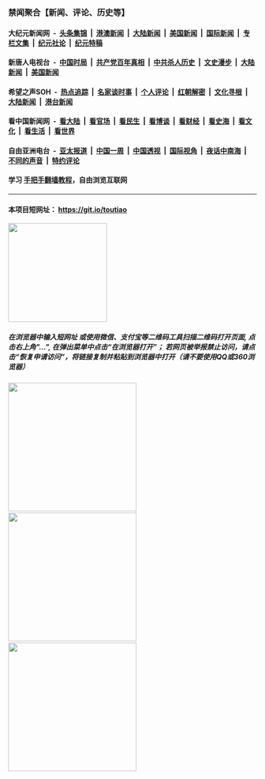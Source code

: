 ### 禁闻聚合【新闻、评论、历史等】

#### 大纪元新闻网 &nbsp;-&nbsp; [头条集锦](indexes/E头条集锦.md?t=02140011) &nbsp;|&nbsp; [港澳新闻](indexes/E港澳新闻.md?t=02140011)  &nbsp;|&nbsp; [大陆新闻](indexes/E大陆新闻.md?t=02140011) &nbsp;|&nbsp; [美国新闻](indexes/E美国新闻.md?t=02140011) &nbsp;|&nbsp; [国际新闻](indexes/E国际新闻.md?t=02140011) &nbsp;|&nbsp; [专栏文集](indexes/E专栏文集.md?t=02140011) &nbsp;|&nbsp; [纪元社论](indexes/E纪元社论.md?t=02140011) &nbsp;|&nbsp; [纪元特稿](indexes/E纪元特稿.md?t=02140011) 

#### 新唐人电视台 &nbsp;-&nbsp; [中国时局](indexes/N中国时局.md?t=02140011) &nbsp;|&nbsp; [共产党百年真相](indexes/N共产党百年真相.md?t=02140011) &nbsp;|&nbsp; [中共杀人历史](indexes/N中共杀人历史.md?t=02140011) &nbsp;|&nbsp; [文史漫步](indexes/N文史漫步.md?t=02140011) &nbsp;|&nbsp; [大陆新闻](indexes/N大陆新闻.md?t=02140011) &nbsp;|&nbsp; [美国新闻](indexes/N美国新闻.md?t=02140011)

#### 希望之声SOH &nbsp;-&nbsp; [热点追踪](indexes/H热点追踪.md?t=02140011) &nbsp;|&nbsp; [名家谈时事](indexes/H名家谈时事.md?t=02140011) &nbsp;|&nbsp; [个人评论](indexes/H个人评论.md?t=02140011)  &nbsp;|&nbsp; [红朝解密](indexes/H红朝解密.md?t=02140011) &nbsp;|&nbsp; [文化寻根](indexes/H文化寻根.md?t=02140011) &nbsp;|&nbsp; [大陆新闻](indexes/H大陆新闻.md?t=02140011) &nbsp;|&nbsp; [港台新闻](indexes/H港台新闻.md?t=02140011)

#### 看中国新闻网 &nbsp;-&nbsp; [看大陆](indexes/S看大陆.md?t=02140011) &nbsp;|&nbsp; [看官场](indexes/S看官场.md?t=02140011) &nbsp;|&nbsp; [看民生](indexes/S看民生.md?t=02140011)  &nbsp;|&nbsp; [看博谈](indexes/S看博谈.md?t=02140011) &nbsp;|&nbsp; [看财经](indexes/S看财经.md?t=02140011) &nbsp;|&nbsp; [看史海](indexes/S看史海.md?t=02140011) &nbsp;|&nbsp; [看文化](indexes/S看文化.md?t=02140011) &nbsp;|&nbsp; [看生活](indexes/S看生活.md?t=02140011) &nbsp;|&nbsp; [看世界](indexes/S看世界.md?t=02140011)

#### 自由亚洲电台 &nbsp;-&nbsp; [亚太报道](indexes/R亚太报道.md?t=02140011) &nbsp;|&nbsp; [中国一周](indexes/R中国一周.md?t=02140011) &nbsp;|&nbsp; [中国透视](indexes/R中国透视.md?t=02140011)  &nbsp;|&nbsp; [国际视角](indexes/R国际视角.md?t=02140011) &nbsp;|&nbsp; [夜话中南海](indexes/R夜话中南海.md?t=02140011) &nbsp;|&nbsp; [不同的声音](indexes/R不同的声音.md?t=02140011) &nbsp;|&nbsp; [特约评论](indexes/R特约评论.md?t=02140011)

#### 学习 [手把手翻墙教程](https://github.com/gfw-breaker/guides/wiki)，自由浏览互联网

----

#### 本项目短网址： https://git.io/toutiao
<img src="https://raw.githubusercontent.com/gfw-breaker/banned-news/master/scripts/img/qr.png" width="200px"/>  

##### 在浏览器中输入短网址 或使用微信、支付宝等二维码工具扫描二维码打开页面, 点击右上角"...", 在弹出菜单中点击“在浏览器打开”； 若网页被举报禁止访问，请点击“恢复申请访问”，将链接复制并粘贴到浏览器中打开（请不要使用QQ或360浏览器）

<img src="https://raw.githubusercontent.com/gfw-breaker/banned-news/master/scripts/img/1.png" width="260px"/> &nbsp; <img src="https://raw.githubusercontent.com/gfw-breaker/banned-news/master/scripts/img/2.png" width="260px"/> &nbsp; <img src="https://raw.githubusercontent.com/gfw-breaker/banned-news/master/scripts/img/3.png" width="260px"/>

